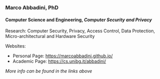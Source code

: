 ### Marco Abbadini, PhD
#### Computer Science and Engineering, *Computer Security and Privacy*

Research:
Computer Security, Privacy, Access Control, Data Protection, Micro-architectural and Hardware Security

Websites:
* Personal Page: https://marcoabbadini.github.io/
* Academic Page: https://cs.unibg.it/abbadini/

*More info can be found in the links above*
